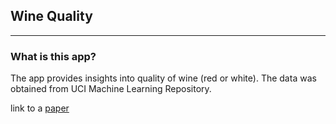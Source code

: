 ## Wine Quality
***

### What is this app?
The app provides insights into quality of wine (red or white).  The data was obtained from UCI Machine Learning Repository.



link to a [paper](https://www.nature.com/articles/s41598-023-44111-9#data-availability)